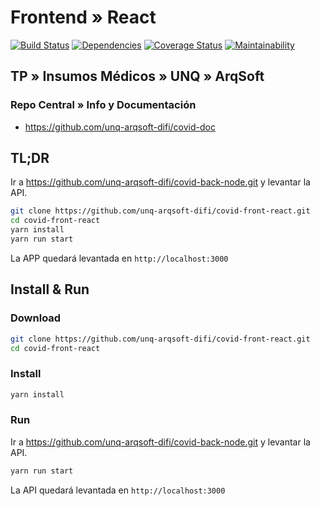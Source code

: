 # Frontend » React

[![Build Status](https://img.shields.io/travis/unq-arqsoft-difi/covid-front-react/master?logo=travis)](https://travis-ci.org/unq-arqsoft-difi/covid-front-react)
[![Dependencies](https://img.shields.io/david/unq-arqsoft-difi/covid-front-react.svg)](https://david-dm.org/unq-arqsoft-difi/covid-front-react)
[![Coverage Status](https://img.shields.io/coveralls/github/unq-arqsoft-difi/covid-front-react/master?logo=coveralls)](https://coveralls.io/github/unq-arqsoft-difi/covid-front-react?branch=master)
[![Maintainability](https://img.shields.io/codeclimate/maintainability/unq-arqsoft-difi/covid-front-react?logo=code-climate)](https://codeclimate.com/github/unq-arqsoft-difi/covid-front-react/maintainability)

## TP » Insumos Médicos » UNQ » ArqSoft

### Repo Central » Info y Documentación

* <https://github.com/unq-arqsoft-difi/covid-doc>

## TL;DR

Ir a <https://github.com/unq-arqsoft-difi/covid-back-node.git> y levantar la API.

```sh
git clone https://github.com/unq-arqsoft-difi/covid-front-react.git
cd covid-front-react
yarn install
yarn run start
```

La APP quedará levantada en `http://localhost:3000`

## Install & Run

### Download

```sh
git clone https://github.com/unq-arqsoft-difi/covid-front-react.git
cd covid-front-react
```

### Install

```sh
yarn install
```

### Run

Ir a <https://github.com/unq-arqsoft-difi/covid-back-node.git> y levantar la API.

```sh
yarn run start
```

La API quedará levantada en `http://localhost:3000`
